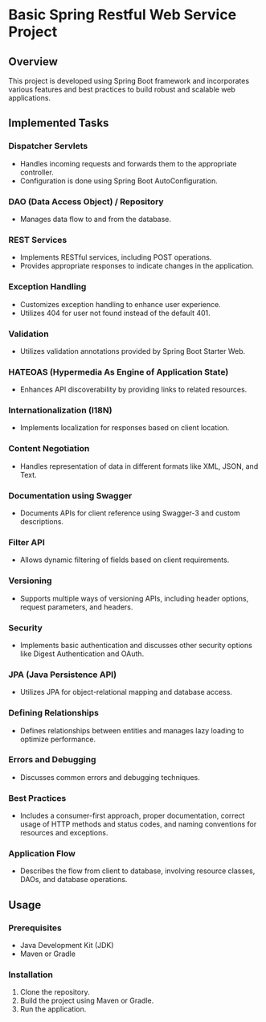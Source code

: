 # Basic Spring Restful Web Service Project

## Overview

This project is developed using Spring Boot framework and incorporates various features and best practices to build robust and scalable web applications.

## Implemented Tasks

### Dispatcher Servlets

- Handles incoming requests and forwards them to the appropriate controller.
- Configuration is done using Spring Boot AutoConfiguration.

### DAO (Data Access Object) / Repository

- Manages data flow to and from the database.

### REST Services

- Implements RESTful services, including POST operations.
- Provides appropriate responses to indicate changes in the application.

### Exception Handling

- Customizes exception handling to enhance user experience.
- Utilizes 404 for user not found instead of the default 401.

### Validation

- Utilizes validation annotations provided by Spring Boot Starter Web.

### HATEOAS (Hypermedia As Engine of Application State)

- Enhances API discoverability by providing links to related resources.

### Internationalization (I18N)

- Implements localization for responses based on client location.

### Content Negotiation

- Handles representation of data in different formats like XML, JSON, and Text.

### Documentation using Swagger

- Documents APIs for client reference using Swagger-3 and custom descriptions.

### Filter API

- Allows dynamic filtering of fields based on client requirements.

### Versioning

- Supports multiple ways of versioning APIs, including header options, request parameters, and headers.

### Security

- Implements basic authentication and discusses other security options like Digest Authentication and OAuth.

### JPA (Java Persistence API)

- Utilizes JPA for object-relational mapping and database access.

### Defining Relationships

- Defines relationships between entities and manages lazy loading to optimize performance.

### Errors and Debugging

- Discusses common errors and debugging techniques.

### Best Practices

- Includes a consumer-first approach, proper documentation, correct usage of HTTP methods and status codes, and naming conventions for resources and exceptions.

### Application Flow

- Describes the flow from client to database, involving resource classes, DAOs, and database operations.

## Usage

### Prerequisites

- Java Development Kit (JDK)
- Maven or Gradle

### Installation

1. Clone the repository.
2. Build the project using Maven or Gradle.
3. Run the application.
